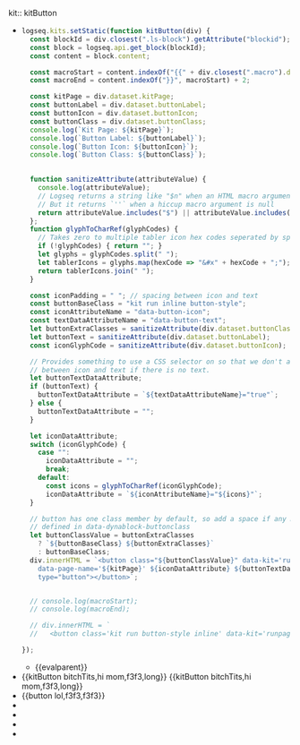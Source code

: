 kit:: kitButton

- ```javascript
  logseq.kits.setStatic(function kitButton(div) {
    const blockId = div.closest(".ls-block").getAttribute("blockid");
    const block = logseq.api.get_block(blockId);
    const content = block.content;
  
    const macroStart = content.indexOf("{{" + div.closest(".macro").dataset.macroName);
    const macroEnd = content.indexOf("}}", macroStart) + 2;
  
    const kitPage = div.dataset.kitPage;
    const buttonLabel = div.dataset.buttonLabel;
    const buttonIcon = div.dataset.buttonIcon;
    const buttonClass = div.dataset.buttonClass;
    console.log(`Kit Page: ${kitPage}`);
    console.log(`Button Label: ${buttonLabel}`);
    console.log(`Button Icon: ${buttonIcon}`);
    console.log(`Button Class: ${buttonClass}`);
    
  
    function sanitizeAttribute(attributeValue) {
      console.log(attributeValue);
      // Logseq returns a string like "$n" when an HTML macro argument is null.
      // But it returns `''` when a hiccup macro argument is null
      return attributeValue.includes("$") || attributeValue.includes("''") ? "" : attributeValue;
    };
    function glyphToCharRef(glyphCodes) {
      // Takes zero to multiple tabler icon hex codes seperated by spaces
      if (!glyphCodes) { return ""; }
      let glyphs = glyphCodes.split(" ");
      let tablerIcons = glyphs.map(hexCode => "&#x" + hexCode + ";");
      return tablerIcons.join(" ");
    }
  
    const iconPadding = " "; // spacing between icon and text
    const buttonBaseClass = "kit run inline button-style";
    const iconAttributeName = "data-button-icon";
    const textDataAttributeName = "data-button-text";
    let buttonExtraClasses = sanitizeAttribute(div.dataset.buttonClass);
    let buttonText = sanitizeAttribute(div.dataset.buttonLabel);
    const iconGlyphCode = sanitizeAttribute(div.dataset.buttonIcon);
  
    // Provides something to use a CSS selector on so that we don't add a space
    // between icon and text if there is no text.
    let buttonTextDataAttribute;
    if (buttonText) {
      buttonTextDataAttribute = `${textDataAttributeName}="true"`;
    } else {
      buttonTextDataAttribute = "";
    }
  
    let iconDataAttribute;
    switch (iconGlyphCode) {
      case "":
        iconDataAttribute = "";
        break;
      default:
        const icons = glyphToCharRef(iconGlyphCode);
        iconDataAttribute = `${iconAttributeName}="${icons}"`;
    }
  
    // button has one class member by default, so add a space if any more are
    // defined in data-dynablock-buttonclass
    let buttonClassValue = buttonExtraClasses
      ? `${buttonBaseClass} ${buttonExtraClasses}`
      : buttonBaseClass;
    div.innerHTML = `<button class="${buttonClassValue}" data-kit='runpage'
      data-page-name='${kitPage}' ${iconDataAttribute} ${buttonTextDataAttribute}
      type="button"></button>`;
  
  
    // console.log(macroStart);
    // console.log(macroEnd);
  
    // div.innerHTML = `
    //   <button class='kit run button-style inline' data-kit='runpage' data-page-name='${kitPage}' data-dynablock-codeblocklabel='$2' data-dynablock-buttonicon='&#x$3'> $2</button>`;
  
  });
  
  ```
	- {{evalparent}}
- {{kitButton bitchTits,hi mom,f3f3,long}} {{kitButton bitchTits,hi mom,f3f3,long}}
- {{button lol,f3f3,f3f3}}
-
-
-
-